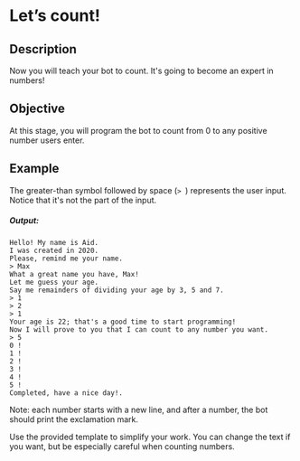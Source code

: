 
# Let’s count! 

## Description
Now you will teach your bot to count. It's going to become an expert in numbers!
## Objective
At this stage, you will program the bot to count from 0 to any positive number users enter.
## Example
The greater-than symbol followed by space (```> ```) represents the user input. Notice that it's not the part of the input.
##### Output:
```
Hello! My name is Aid.
I was created in 2020.
Please, remind me your name.
> Max
What a great name you have, Max!
Let me guess your age.
Say me remainders of dividing your age by 3, 5 and 7.
> 1
> 2
> 1
Your age is 22; that's a good time to start programming!
Now I will prove to you that I can count to any number you want.
> 5
0 !
1 !
2 !
3 !
4 !
5 !
Completed, have a nice day!.
```
Note: each number starts with a new line, and after a number, the bot should print the exclamation mark.

Use the provided template to simplify your work. You can change the text if you want, but be especially careful when counting numbers.
